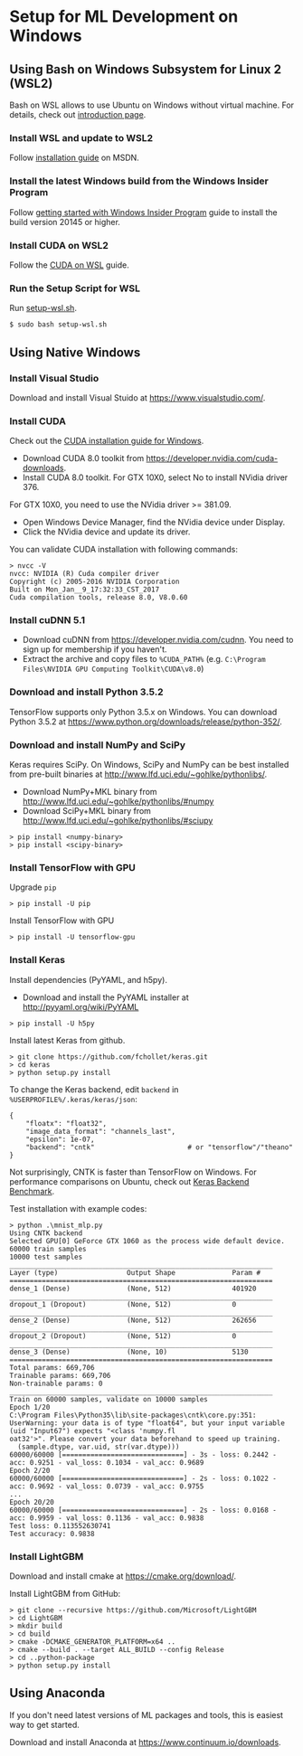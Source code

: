 # Setup for ML Development on Windows

## Using Bash on Windows Subsystem for Linux 2 (WSL2)
Bash on WSL allows to use Ubuntu on Windows without virtual machine. For details, check out [introduction page](https://msdn.microsoft.com/en-us/commandline/wsl/about).

### Install WSL and update to WSL2
Follow [installation guide](https://msdn.microsoft.com/en-us/commandline/wsl/install_guide) on MSDN.

### Install the latest Windows build from the Windows Insider Program
Follow [getting started with Windows Insider Program](https://insider.windows.com/en-us/getting-started#install) guide to install the build version 20145 or higher.

### Install CUDA on WSL2
Follow the [CUDA on WSL](https://docs.nvidia.com/cuda/wsl-user-guide/index.html#installing-wip) guide.

### Run the Setup Script for WSL
Run [setup-wsl.sh](setup-wsl.sh).
```
$ sudo bash setup-wsl.sh
```

## Using Native Windows

### Install Visual Studio
Download and install Visual Stuido at https://www.visualstudio.com/.

### Install CUDA
Check out the [CUDA installation guide for Windows](http://docs.nvidia.com/cuda/cuda-installation-guide-linux/#axzz4VZnqTJ2A).
* Download CUDA 8.0 toolkit from https://developer.nvidia.com/cuda-downloads.
* Install CUDA 8.0 toolkit. For GTX 10X0, select No to install NVidia driver 376.

For GTX 10X0, you need to use the NVidia driver >= 381.09.
* Open Windows Device Manager, find the NVidia device under Display.
* Click the NVidia device and update its driver.

You can validate CUDA installation with following commands:
```
> nvcc -V
nvcc: NVIDIA (R) Cuda compiler driver
Copyright (c) 2005-2016 NVIDIA Corporation
Built on Mon_Jan__9_17:32:33_CST_2017
Cuda compilation tools, release 8.0, V8.0.60
```

### Install cuDNN 5.1
* Download cuDNN from https://developer.nvidia.com/cudnn. You need to sign up for membership if you haven't.
* Extract the archive and copy files to `%CUDA_PATH%` (e.g. `C:\Program Files\NVIDIA GPU Computing Toolkit\CUDA\v8.0`)

### Download and install Python 3.5.2
TensorFlow supports only Python 3.5.x on Windows. You can download Python 3.5.2 at https://www.python.org/downloads/release/python-352/.

### Download and install NumPy and SciPy
Keras requires SciPy. On Windows, SciPy and NumPy can be best installed from pre-built binaries at http://www.lfd.uci.edu/~gohlke/pythonlibs/.
* Download NumPy+MKL binary from http://www.lfd.uci.edu/~gohlke/pythonlibs/#numpy
* Download SciPy+MKL binary from http://www.lfd.uci.edu/~gohlke/pythonlibs/#sciupy
```
> pip install <numpy-binary>
> pip install <scipy-binary>
```

### Install TensorFlow with GPU
Upgrade `pip`
```
> pip install -U pip
```

Install TensorFlow with GPU
```
> pip install -U tensorflow-gpu
```

### Install Keras
Install dependencies (PyYAML, and h5py).
* Download and install the PyYAML installer at http://pyyaml.org/wiki/PyYAML
```
> pip install -U h5py
```

Install latest Keras from github.
```
> git clone https://github.com/fchollet/keras.git
> cd keras
> python setup.py install
```

To change the Keras backend, edit `backend` in `%USERPROFILE%/.keras/keras/json`:
```
{
    "floatx": "float32",
    "image_data_format": "channels_last",
    "epsilon": 1e-07,
    "backend": "cntk"						# or "tensorflow"/"theano"
}
```
Not surprisingly, CNTK is faster than TensorFlow on Windows. For performance comparisons on Ubuntu, check out [Keras Backend Benchmark](https://github.com/szilard/benchm-dl/blob/master/keras_backend.md).

Test installation with example codes:
```
> python .\mnist_mlp.py
Using CNTK backend
Selected GPU[0] GeForce GTX 1060 as the process wide default device.
60000 train samples
10000 test samples
_________________________________________________________________
Layer (type)                 Output Shape              Param #
=================================================================
dense_1 (Dense)              (None, 512)               401920
_________________________________________________________________
dropout_1 (Dropout)          (None, 512)               0
_________________________________________________________________
dense_2 (Dense)              (None, 512)               262656
_________________________________________________________________
dropout_2 (Dropout)          (None, 512)               0
_________________________________________________________________
dense_3 (Dense)              (None, 10)                5130
=================================================================
Total params: 669,706
Trainable params: 669,706
Non-trainable params: 0
_________________________________________________________________
Train on 60000 samples, validate on 10000 samples
Epoch 1/20
C:\Program Files\Python35\lib\site-packages\cntk\core.py:351: UserWarning: your data is of type "float64", but your input variable (uid "Input67") expects "<class 'numpy.fl
oat32'>". Please convert your data beforehand to speed up training.
  (sample.dtype, var.uid, str(var.dtype)))
60000/60000 [==============================] - 3s - loss: 0.2442 - acc: 0.9251 - val_loss: 0.1034 - val_acc: 0.9689
Epoch 2/20
60000/60000 [==============================] - 2s - loss: 0.1022 - acc: 0.9692 - val_loss: 0.0739 - val_acc: 0.9755
...
Epoch 20/20
60000/60000 [==============================] - 2s - loss: 0.0168 - acc: 0.9959 - val_loss: 0.1136 - val_acc: 0.9838
Test loss: 0.113552630741
Test accuracy: 0.9838
```

### Install LightGBM
Download and install cmake at https://cmake.org/download/.

Install LightGBM from GitHub:
```
> git clone --recursive https://github.com/Microsoft/LightGBM
> cd LightGBM
> mkdir build
> cd build
> cmake -DCMAKE_GENERATOR_PLATFORM=x64 ..
> cmake --build . --target ALL_BUILD --config Release
> cd ..python-package
> python setup.py install
```


## Using Anaconda
If you don't need latest versions of ML packages and tools, this is easiest way to get started.

Download and install Anaconda at https://www.continuum.io/downloads.
